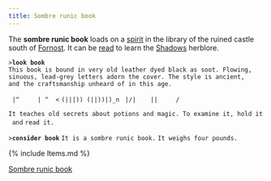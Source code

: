 ```yaml
---
title: Sombre runic book
---
```


The **sombre runic book** loads on a [spirit](spirit "wikilink") in the
library of the ruined castle south of [Fornost](Fornost "wikilink"). It
can be [read](read "wikilink") to learn the
[Shadows](Herblore#Shadows "wikilink") herblore.

`>`**`look book`**
`This book is bound in very old leather dyed black as soot. Flowing,`
`sinuous, lead-grey letters adorn the cover. The style is ancient,`
`and the craftsmanship unheard of in this age.`

` |^     | ^  <`
`(|||)) (||))|)_n`
` |/|    ||     /`

`It teaches old secrets about potions and magic. To examine it, hold it and`
`read it.`

`>`**`consider book`**
`It is a sombre runic book.`
`It weighs four pounds.`

{% include Items.md %}

[Sombre runic book](Category:_Miscellaneous_equipment "wikilink")